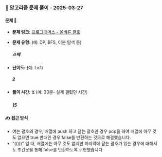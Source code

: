 ### 📝 알고리즘 문제 풀이 - 2025-03-27

#### 문제 📖

- **문제 링크:** [프로그래머스 - 올바른 괄호](https://school.programmers.co.kr/learn/courses/30/lessons/12909)

- **문제 유형:** (예: DP, BFS, 이분 탐색 등)

  ##### 스택

- **난이도:** (예: Lv.1)

  ##### 2

- **풀이 시간:** ⏳ (예: 30분- 실제 걸렸던 시간)
  ##### 15

#### ✍ 접근 방식

- 여는 괄호의 경우, 배열에 push 하고 닫는 괄호인 경우 pop을 하여 배열에 아무 것도 없으면 true 반대인 경우 false를 반환하는 것으로 해결했습니다.
- "(()))" 일 때, 배열에는 아무 것도 없지만 마지막에 닫는 괄호가 있는 경우에 대해서도 조건문을 통해 false를 반환하도록 구현했습니다